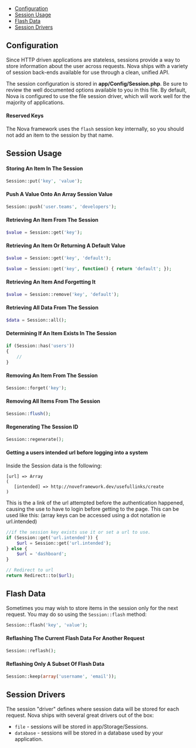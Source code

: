 - [Configuration](#configuration)
- [Session Usage](#session-usage)
- [Flash Data](#flash-data)
- [Session Drivers](#session-drivers)

## Configuration

Since HTTP driven applications are stateless, sessions provide a way to store information about the user across requests. Nova ships with a variety of session back-ends available for use through a clean, unified API.

The session configuration is stored in **app/Config/Session.php**. Be sure to review the well documented options available to you in this file. By default, Nova is configured to use the file session driver, which will work well for the majority of applications.

#### Reserved Keys

The Nova framework uses the `flash` session key internally, so you should not add an item to the session by that name.

## Session Usage

#### Storing An Item In The Session

```php
Session::put('key', 'value');
```

#### Push A Value Onto An Array Session Value

```php
Session::push('user.teams', 'developers');
```

#### Retrieving An Item From The Session

```php
$value = Session::get('key');
```

#### Retrieving An Item Or Returning A Default Value

```php
$value = Session::get('key', 'default');

$value = Session::get('key', function() { return 'default'; });
```

#### Retrieving An Item And Forgetting It

```php
$value = Session::remove('key', 'default');
```

#### Retrieving All Data From The Session

```php
$data = Session::all();
```

#### Determining If An Item Exists In The Session

```php
if (Session::has('users'))
{
    //
}
```

#### Removing An Item From The Session

```php
Session::forget('key');
```

#### Removing All Items From The Session

```php
Session::flush();
```

#### Regenerating The Session ID

```php
Session::regenerate();
```

#### Getting a users intended url before logging into a system

Inside the Session data is the following:

```
[url] => Array
(
   [intended] => http://noveframework.dev/usefullinks/create
)
```

This is the a link of the url attempted before the authentication happened, causing the use to have to login before getting to the page. This can be used like this: (array keys can be accessed using a dot notation ie url.intended)

```php
//if the session key exists use it or set a url to use.
if (Session::get('url.intended')) {
    $url = Session::get('url.intended');
} else {
    $url = 'dashboard';
}

// Redirect to url
return Redirect::to($url);
```

## Flash Data

Sometimes you may wish to store items in the session only for the next request. You may do so using the `Session::flash` method:

```php
Session::flash('key', 'value');
```

#### Reflashing The Current Flash Data For Another Request

```php
Session::reflash();
```

#### Reflashing Only A Subset Of Flash Data

```php
Session::keep(array('username', 'email'));
```

## Session Drivers

The session "driver" defines where session data will be stored for each request. Nova ships with several great drivers out of the box:

- `file` - sessions will be stored in app/Storage/Sessions.
- `database` - sessions will be stored in a database used by your application.
